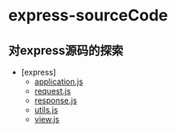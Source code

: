 # express-sourceCode
对express源码的探索
-------


- [express]
    - [application.js](express/application.md)
    - [request.js](express/request.md)
    - [response.js](express/response.md)
    - [utils.js](express/utils.md)
    - [view.js](express/view.md)
